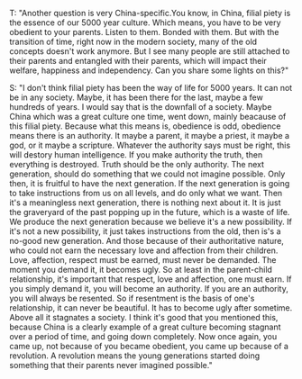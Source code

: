 T: "Another question is very China-specific.You know, in China, filial piety is the essence of our 5000 year culture. Which means, you have to be very obedient to your parents. Listen to them. Bonded with them. But with the transition of time, right now in the modern society, many of the old concepts doesn't work anymore. But I see many people are still attached to their parents and entangled with their parents, which will impact their welfare, happiness and independency. Can you share some lights on this?"

S: "I don't think filial piety has been the way of life for 5000 years. It can not be in any society. Maybe, it has been there for the last, maybe a few hundreds of years. I would say that is the downfall of a society. Maybe China which was a great culture one time, went down, mainly beacause of this filial piety. Because what this means is, obedience is odd, obedience means there is an authority. It maybe a parent, it maybe a priest, it maybe a god, or it maybe a scripture. Whatever the authority says must be right, this will destory human intelligence. If you make authority the truth, then everything is destroyed. Truth should be the only authority. The next generation, should do something that we could not imagine possible. Only then, it is fruitful to have the next generation. If the next generation is going to take instructions from us on all levels, and do only what we want. Then it's a meaningless next generation, there is nothing next about it. It is just the graveryard of the past popping up in the future, which is a waste of life. We produce the next generation because we believe it's a new possibility. If it's not a new possibility, it just takes instructions from the old, then is's a no-good new generation. And those because of their authoritative nature, who could not earn the necessary love and affection from their children. Love, affection, respect must be earned, must never be demanded. The moment you demand it, it becomes ugly. So at least in the parent-child relationship, it's important that respect, love and affection, one must earn. If you simply demand it, you will become an authority. If you are an authority, you will always be resented. So if resentment is the basis of one's relationship, it can never be beautiful. It has to become ugly after sometime. Above all it stagnates a society. I think it's good that you mentioned this, because China is a clearly example of a great culture becoming stagnant over a period of time, and going down completely. Now once again, you came up, not because of you became obedient, you came up because of a revolution. A revolution means the young generations started doing something that their parents never imagined possible."